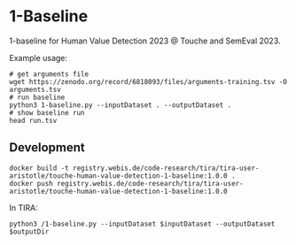 1-Baseline
==========
1-baseline for Human Value Detection 2023 @ Touche and SemEval 2023.

Example usage:
```
# get arguments file
wget https://zenodo.org/record/6818093/files/arguments-training.tsv -O arguments.tsv
# run baseline
python3 1-baseline.py --inputDataset . --outputDataset .
# show baseline run
head run.tsv
```


Development
-----------
```
docker build -t registry.webis.de/code-research/tira/tira-user-aristotle/touche-human-value-detection-1-baseline:1.0.0 .
docker push registry.webis.de/code-research/tira/tira-user-aristotle/touche-human-value-detection-1-baseline:1.0.0
```

In TIRA:
```
python3 /1-baseline.py --inputDataset $inputDataset --outputDataset $outputDir
```

